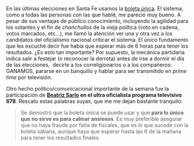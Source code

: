<html><body><p>En las últimas elecciones en Santa Fe usamos la <a href="http://www.boletaunica.santafe.gov.ar/" target="_blank">boleta única</a>. El sistema, como a todas las personas con las que hablé, me pareció muy bueno. A pesar de sus ventajas de público conocimiento, incluyendo la agilidad para los votantes y el fin de <em>chanchullos</em> de la vieja política (voto en cadena, votos marcados, etc...), me llamó la atención ver una y otra vez a los candidatos del oficialismo nacional criticar el sistema. El único fundamento que les escuché decir fue había que esperar más de 6 horas para tener los resultados. ¿Es esto tan importante? Por supuesto, la mecánica partidaria indica salir a festejar (o reconocer la derrota) antes de irse a dormir el día de las elecciones,  decirle a los correligionarios o a los compañeros: GANAMOS, pararse en un banquillo y hablar para ser transmitido en <em>prime time</em> por televisión.



Otro hecho político/comunicacional importante de la semana fue la participación de <strong><a href="http://es.wikipedia.org/wiki/Beatriz_Sarlo" target="_blank">Beatriz Sarlo</a> en el ultra oficialista programa televisivo 678</strong>. Rescato estas palabras suyas, que me me dejan bastante tranquilo:

</p><blockquote>Se demostró que la boleta única se puede usar y que <strong>para lo único que no sirve es para calmar ansiosos</strong>. Es muy preferible asegurar que no haya fraude por falta de fiscales, que es lo que sucede con la boleta sábana, aunque haya que esperar hasta las 6 de la mañana para tener los resultados finales.</blockquote></body></html>